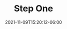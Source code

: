 ---
title: "Step One"
date: 2021-11-09T15:20:12-06:00
draft: false
weight: 1
originalAuthor: ""
originalAuthorGitHub: ""
reviewer: "" # to be set by the approving reviewer
reviewerGitHub:
lastEditor: ""
lastEditorGitHub: ""
lastMod: "2022-03-10"
---